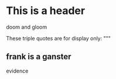 # This is a header
doom and gloom

These triple quotes are for display only:
"""

## frank is a ganster
evidence
